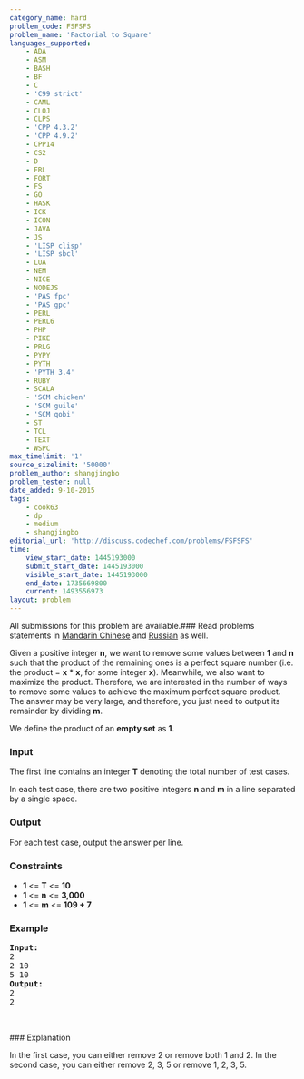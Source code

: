 ```yaml
---
category_name: hard
problem_code: FSFSFS
problem_name: 'Factorial to Square'
languages_supported:
    - ADA
    - ASM
    - BASH
    - BF
    - C
    - 'C99 strict'
    - CAML
    - CLOJ
    - CLPS
    - 'CPP 4.3.2'
    - 'CPP 4.9.2'
    - CPP14
    - CS2
    - D
    - ERL
    - FORT
    - FS
    - GO
    - HASK
    - ICK
    - ICON
    - JAVA
    - JS
    - 'LISP clisp'
    - 'LISP sbcl'
    - LUA
    - NEM
    - NICE
    - NODEJS
    - 'PAS fpc'
    - 'PAS gpc'
    - PERL
    - PERL6
    - PHP
    - PIKE
    - PRLG
    - PYPY
    - PYTH
    - 'PYTH 3.4'
    - RUBY
    - SCALA
    - 'SCM chicken'
    - 'SCM guile'
    - 'SCM qobi'
    - ST
    - TCL
    - TEXT
    - WSPC
max_timelimit: '1'
source_sizelimit: '50000'
problem_author: shangjingbo
problem_tester: null
date_added: 9-10-2015
tags:
    - cook63
    - dp
    - medium
    - shangjingbo
editorial_url: 'http://discuss.codechef.com/problems/FSFSFS'
time:
    view_start_date: 1445193000
    submit_start_date: 1445193000
    visible_start_date: 1445193000
    end_date: 1735669800
    current: 1493556973
layout: problem
---
```

All submissions for this problem are available.###  Read problems statements in [Mandarin Chinese](http://www.codechef.com/download/translated/COOK63/mandarin/FSFSFS.pdf) and [Russian](http://www.codechef.com/download/translated/COOK63/russian/FSFSFS.pdf) as well.

Given a positive integer **n**, we want to remove some values between **1** and **n** such that the product of the remaining ones is a perfect square number (i.e. the product = **x** \* **x**, for some integer **x**). Meanwhile, we also want to maximize the product. Therefore, we are interested in the number of ways to remove some values to achieve the maximum perfect square product. The answer may be very large, and therefore, you just need to output its remainder by dividing **m**.

We define the product of an **empty set** as **1**.

### Input

The first line contains an integer **T** denoting the total number of test cases.

In each test case, there are two positive integers **n** and **m** in a line separated by a single space.

### Output

For each test case, output the answer per line.

### Constraints

- **1** <= **T** <= **10**
- **1** <= **n** <= **3,000**
- **1** <= **m** <= **109 + 7**

### Example

<pre><b>Input:</b>
2
2 10
5 10
<b>Output:</b>
2
2


</pre>### Explanation
In the first case, you can either remove 2 or remove both 1 and 2. In the second case, you can either remove 2, 3, 5 or remove 1, 2, 3, 5.

